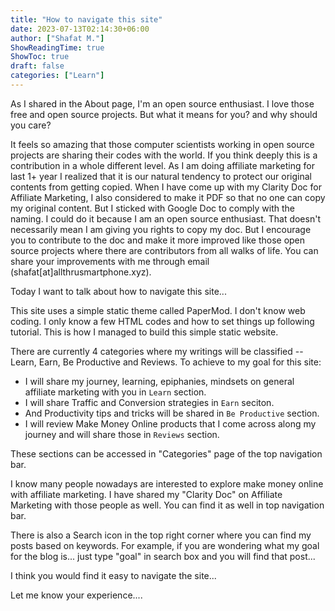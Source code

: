 ```yaml
---
title: "How to navigate this site"
date: 2023-07-13T02:14:30+06:00
author: ["Shafat M."]
ShowReadingTime: true
ShowToc: true
draft: false
categories: ["Learn"]
---
```


As I shared in the About page, I'm an open source enthusiast. I love those free and open source projects. But what it means for you? and why should you care? 

It feels so amazing that those computer scientists working in open source projects are sharing their codes with the world. If you think deeply this is a contribution in a whole different level. As I am doing affiliate marketing for last 1+ year I realized that it is our natural tendency to protect our original contents from getting copied. When I have come up with my Clarity Doc for Affiliate Marketing, I also considered to make it PDF so that no one can copy my original content. But I sticked with Google Doc to comply with the naming. I could do it because I am an open source enthusiast. That doesn't necessarily mean I am giving you rights to copy my doc. But I encourage you to contribute to the doc and make it more improved like those open source projects where there are contributors from all walks of life. You can share your improvements with me through email (shafat[at]allthrusmartphone.xyz). 

Today I want to talk about how to navigate this site...

This site uses a simple static theme called PaperMod. I don't know web coding. I only know a few HTML codes and how to set things up following tutorial. This is how I managed to build this simple static website. 

There are currently 4 categories where my writings will be classified -- Learn, Earn, Be Productive and Reviews.  To achieve to my goal for this site:  

- I will share my journey, learning, epiphanies, mindsets on general affiliate marketing with you in `Learn` section. 
- I will share Traffic and Conversion strategies in `Earn` seciton. 
- And Productivity tips and tricks will be shared in `Be Productive` section. 
- I will review Make Money Online products that I come across along my journey and will share those in `Reviews` section. 

These sections can be accessed in "Categories" page of the top navigation bar. 

I know many people nowadays are interested to explore make money online with affiliate marketing. I have shared my "Clarity Doc" on Affiliate Marketing with those people as well. You can find it as well in top navigation bar.

There is also a Search icon in the top right corner where you can find my posts based on keywords. For example, if you are wondering what my goal for the blog is... just type "goal" in search box and you will find that post...

I think you would find it easy to navigate the site...

Let me know your experience....